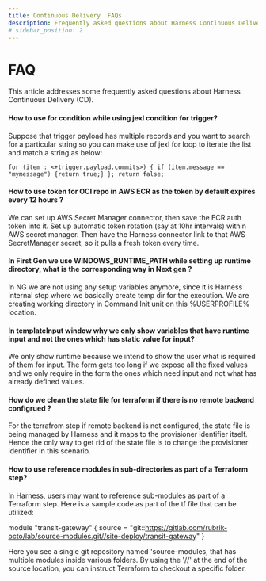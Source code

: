 ```yaml
---
title: Continuous Delivery  FAQs
description: Frequently asked questions about Harness Continuous Delivery (CD).
# sidebar_position: 2
---
```

# FAQ

This article addresses some frequently asked questions about Harness Continuous Delivery (CD).



#### How to use for condition while using jexl condition for trigger?

Suppose that trigger payload has multiple records and you want to search for a particular string so you can make use of jexl for loop to iterate the list and match a string as below:

`for (item : <+trigger.payload.commits>) { if (item.message == "mymessage") {return true;} }; return false;`


#### How to use token for OCI repo in AWS ECR as the token by default expires every 12 hours ?

We can set up AWS Secret Manager connector, then save the ECR auth token into it. Set up automatic token rotation (say at 10hr intervals) within AWS secret manager. Then have the Harness connector link to that AWS SecretManager secret, so it pulls a fresh token every time.


#### In First Gen we use WINDOWS_RUNTIME_PATH while setting up runtime directory, what is the corresponding way in Next gen ?

In NG we are not using any setup variables anymore, since it is Harness internal step where we basically create temp dir for the execution. We are creating working directory in Command Init unit on this %USERPROFILE% location.


#### In templateInput window why we only show variables that have runtime input and not the ones which has static value for input?

We only show runtime because we intend to show the user what is required of them for input.
The form gets too long if we expose all the fixed values and we only require in the form the ones which need input and not what has already defined values.


#### How do we clean the  state file for terraform if there is no remote backend configrued ?

For the terrafrom step if remote backend is not configured, the state file is being managed by Harness and it maps to the provisioner identifier itself. Hence the only way to get rid of the state file is to change the provisioner identifier in this scenario.

#### How to use reference modules in sub-directories as part of a Terraform step? 

In Harness, users may want to reference sub-modules as part of a Terraform step. Here is a sample code as part of the tf file that can be utilized:

module "transit-gateway" {
  source = "git::https://gitlab.com/rubrik-octo/lab/source-modules.git//site-deploy/transit-gateway"
}

Here you see a single git repository named 'source-modules, that has multiple modules inside various folders. By using the '//' at the end of the source location, you can instruct Terraform to checkout a specific folder. 



